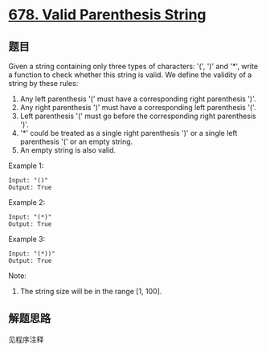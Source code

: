 # [678. Valid Parenthesis String](https://leetcode.com/problems/valid-parenthesis-string/)

## 题目

Given a string containing only three types of characters: '(', ')' and '*', write a function to check whether this string is valid. We define the validity of a string by these rules:

1. Any left parenthesis '(' must have a corresponding right parenthesis ')'.
1. Any right parenthesis ')' must have a corresponding left parenthesis '('.
1. Left parenthesis '(' must go before the corresponding right parenthesis ')'.
1. '*' could be treated as a single right parenthesis ')' or a single left parenthesis '(' or an empty string.
1. An empty string is also valid.

Example 1:

```text
Input: "()"
Output: True
```

Example 2:

```text
Input: "(*)"
Output: True
```

Example 3:

```text
Input: "(*))"
Output: True
```

Note:

1. The string size will be in the range [1, 100].

## 解题思路

见程序注释
